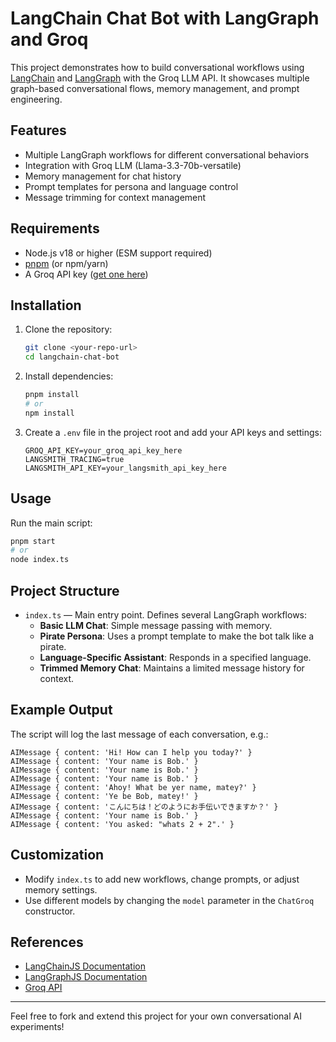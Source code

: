 # LangChain Chat Bot with LangGraph and Groq

This project demonstrates how to build conversational workflows using [LangChain](https://js.langchain.com/docs/) and [LangGraph](https://github.com/langchain-ai/langgraphjs) with the Groq LLM API. It showcases multiple graph-based conversational flows, memory management, and prompt engineering.

## Features
- Multiple LangGraph workflows for different conversational behaviors
- Integration with Groq LLM (Llama-3.3-70b-versatile)
- Memory management for chat history
- Prompt templates for persona and language control
- Message trimming for context management

## Requirements
- Node.js v18 or higher (ESM support required)
- [pnpm](https://pnpm.io/) (or npm/yarn)
- A Groq API key ([get one here](https://console.groq.com/))

## Installation
1. Clone the repository:
   ```sh
   git clone <your-repo-url>
   cd langchain-chat-bot
   ```
2. Install dependencies:
   ```sh
   pnpm install
   # or
   npm install
   ```
3. Create a `.env` file in the project root and add your API keys and settings:
   ```env
   GROQ_API_KEY=your_groq_api_key_here
   LANGSMITH_TRACING=true
   LANGSMITH_API_KEY=your_langsmith_api_key_here
   ```

## Usage
Run the main script:
```sh
pnpm start
# or
node index.ts
```

## Project Structure
- `index.ts` — Main entry point. Defines several LangGraph workflows:
  - **Basic LLM Chat**: Simple message passing with memory.
  - **Pirate Persona**: Uses a prompt template to make the bot talk like a pirate.
  - **Language-Specific Assistant**: Responds in a specified language.
  - **Trimmed Memory Chat**: Maintains a limited message history for context.

## Example Output
The script will log the last message of each conversation, e.g.:
```
AIMessage { content: 'Hi! How can I help you today?' }
AIMessage { content: 'Your name is Bob.' }
AIMessage { content: 'Your name is Bob.' }
AIMessage { content: 'Your name is Bob.' }
AIMessage { content: 'Ahoy! What be yer name, matey?' }
AIMessage { content: 'Ye be Bob, matey!' }
AIMessage { content: 'こんにちは！どのようにお手伝いできますか？' }
AIMessage { content: 'Your name is Bob.' }
AIMessage { content: 'You asked: "whats 2 + 2".' }
```

## Customization
- Modify `index.ts` to add new workflows, change prompts, or adjust memory settings.
- Use different models by changing the `model` parameter in the `ChatGroq` constructor.

## References
- [LangChainJS Documentation](https://js.langchain.com/docs/)
- [LangGraphJS Documentation](https://langchain-ai.github.io/langgraphjs/)
- [Groq API](https://console.groq.com/)

---
Feel free to fork and extend this project for your own conversational AI experiments! 